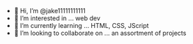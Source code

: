 - 👋 Hi, I’m @jake11111111111
- 👀 I’m interested in ... web dev
- 🌱 I’m currently learning ... HTML, CSS, JScript
- 💞️ I’m looking to collaborate on ... an assortment of projects

<!---
jake11111111111/jake11111111111 is a ✨ special ✨ repository because its `README.md` (this file) appears on your GitHub profile.
You can click the Preview link to take a look at your changes.
--->
